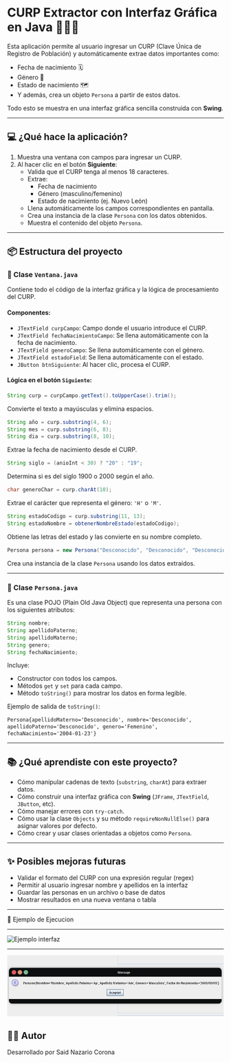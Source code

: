 # CURP Extractor con Interfaz Gráfica en Java 🧾🇲🇽


Esta aplicación permite al usuario ingresar un CURP (Clave Única de Registro de Población) y automáticamente extrae datos importantes como:

- Fecha de nacimiento 🗓️
- Género 👤
- Estado de nacimiento 🗺️
- Y además, crea un objeto `Persona` a partir de estos datos.

Todo esto se muestra en una interfaz gráfica sencilla construida con **Swing**.

---

## 💻 ¿Qué hace la aplicación?

1. Muestra una ventana con campos para ingresar un CURP.
2. Al hacer clic en el botón **Siguiente**:
   - Valida que el CURP tenga al menos 18 caracteres.
   - Extrae:
     - Fecha de nacimiento
     - Género (masculino/femenino)
     - Estado de nacimiento (ej. Nuevo León)
   - Llena automáticamente los campos correspondientes en pantalla.
   - Crea una instancia de la clase `Persona` con los datos obtenidos.
   - Muestra el contenido del objeto `Persona`.

---

## 📦 Estructura del proyecto

### 🔹 Clase `Ventana.java`

Contiene todo el código de la interfaz gráfica y la lógica de procesamiento del CURP.

#### Componentes:
- `JTextField curpCampo`: Campo donde el usuario introduce el CURP.
- `JTextField fechaNacimientoCampo`: Se llena automáticamente con la fecha de nacimiento.
- `JTextField generoCampo`: Se llena automáticamente con el género.
- `JTextField estadoField`: Se llena automáticamente con el estado.
- `JButton btnSiguiente`: Al hacer clic, procesa el CURP.

#### Lógica en el botón `Siguiente`:

```java
String curp = curpCampo.getText().toUpperCase().trim();
```
Convierte el texto a mayúsculas y elimina espacios.

```java
String año = curp.substring(4, 6);
String mes = curp.substring(6, 8);
String dia = curp.substring(8, 10);
```
Extrae la fecha de nacimiento desde el CURP.

```java
String siglo = (anioInt < 30) ? "20" : "19";
```
Determina si es del siglo 1900 o 2000 según el año.

```java
char generoChar = curp.charAt(10);
```
Extrae el carácter que representa el género: `'H'` o `'M'`.

```java
String estadoCodigo = curp.substring(11, 13);
String estadoNombre = obtenerNombreEstado(estadoCodigo);
```
Obtiene las letras del estado y las convierte en su nombre completo.

```java
Persona persona = new Persona("Desconocido", "Desconocido", "Desconocido", generoTexto, fechaFormateada);
```
Crea una instancia de la clase `Persona` usando los datos extraídos.

---

### 🔹 Clase `Persona.java`

Es una clase POJO (Plain Old Java Object) que representa una persona con los siguientes atributos:

```java
String nombre;
String apellidoPaterno;
String apellidoMaterno;
String genero;
String fechaNacimiento;
```

Incluye:
- Constructor con todos los campos.
- Métodos `get` y `set` para cada campo.
- Método `toString()` para mostrar los datos en forma legible.

Ejemplo de salida de `toString()`:
```text
Persona{apellidoMaterno='Desconocido', nombre='Desconocido', apellidoPaterno='Desconocido', genero='Femenino', fechaNacimiento='2004-01-23'}
```

---

## 📚 ¿Qué aprendiste con este proyecto?

- Cómo manipular cadenas de texto (`substring`, `charAt`) para extraer datos.
- Cómo construir una interfaz gráfica con **Swing** (`JFrame`, `JTextField`, `JButton`, etc).
- Cómo manejar errores con `try-catch`.
- Cómo usar la clase `Objects` y su método `requireNonNullElse()` para asignar valores por defecto.
- Cómo crear y usar clases orientadas a objetos como `Persona`.

---

## ✨ Posibles mejoras futuras

- Validar el formato del CURP con una expresión regular (regex)
- Permitir al usuario ingresar nombre y apellidos en la interfaz
- Guardar las personas en un archivo o base de datos
- Mostrar resultados en una nueva ventana o tabla

---

🏁 Ejemplo de Ejecucion

---
<img src="img/Ejecucion.png" alt="Ejemplo interfaz"/>

---
<img src="img/Resultado.png" alt="Ejemplo interfaz" width="900"/>


## 🧑‍💻 Autor

Desarrollado por Said Nazario Corona
